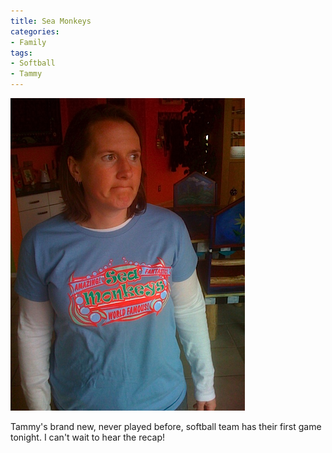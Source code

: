 ```yaml
---
title: Sea Monkeys
categories:
- Family
tags:
- Softball
- Tammy
---
```


![](/assets/posts/2009/e8ed7b3862ae27e0d16071d5793cf186.png)
  



Tammy's brand new, never played before, softball team has their first game tonight. I can't wait to hear the recap!
